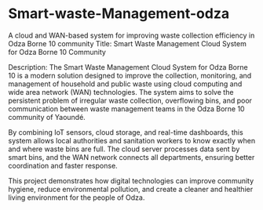 # Smart-waste-Management-odza
A cloud and WAN-based system for improving waste collection efficiency in Odza Borne 10 community
Title:
Smart Waste Management Cloud System for Odza Borne 10 Community

Description:
The Smart Waste Management Cloud System for Odza Borne 10 is a modern solution designed to improve the collection, monitoring, and management of household and public waste using cloud computing and wide area network (WAN) technologies.
The system aims to solve the persistent problem of irregular waste collection, overflowing bins, and poor communication between waste management teams in the Odza Borne 10 community of Yaoundé.

By combining IoT sensors, cloud storage, and real-time dashboards, this system allows local authorities and sanitation workers to know exactly when and where waste bins are full. The cloud server processes data sent by smart bins, and the WAN network connects all departments, ensuring better coordination and faster response.

This project demonstrates how digital technologies can improve community hygiene, reduce environmental pollution, and create a cleaner and healthier living environment for the people of Odza.
